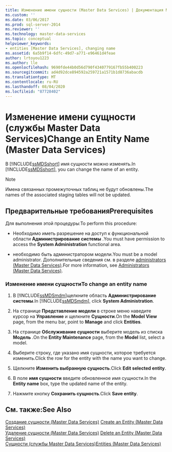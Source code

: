 ```yaml
---
title: Изменение имени сущности (Master Data Services) | Документация Майкрософт
ms.custom: ''
ms.date: 03/06/2017
ms.prod: sql-server-2014
ms.reviewer: ''
ms.technology: master-data-services
ms.topic: conceptual
helpviewer_keywords:
- entities [Master Data Services], changing name
ms.assetid: 6a5b9f14-6dfc-49d7-a771-e96461d4feae
author: lrtoyou1223
ms.author: lle
ms.openlocfilehash: 9690fde44b0d56d790f4340779167fb55b400223
ms.sourcegitcommit: ad4d92dce894592a259721a1571b1d8736abacdb
ms.translationtype: MT
ms.contentlocale: ru-RU
ms.lasthandoff: 08/04/2020
ms.locfileid: "87728402"
---
```

# <a name="change-an-entity-name-master-data-services"></a><span data-ttu-id="df691-102">Изменение имени сущности (службы Master Data Services)</span><span class="sxs-lookup"><span data-stu-id="df691-102">Change an Entity Name (Master Data Services)</span></span>
  <span data-ttu-id="df691-103">В [!INCLUDE[ssMDSshort](../includes/ssmdsshort-md.md)] имя сущности можно изменять.</span><span class="sxs-lookup"><span data-stu-id="df691-103">In [!INCLUDE[ssMDSshort](../includes/ssmdsshort-md.md)], you can change the name of an entity.</span></span>  
  
> [!NOTE]  
>  <span data-ttu-id="df691-104">Имена связанных промежуточных таблиц не будут обновлены.</span><span class="sxs-lookup"><span data-stu-id="df691-104">The names of the associated staging tables will not be updated.</span></span>  
  
## <a name="prerequisites"></a><span data-ttu-id="df691-105">Предварительные требования</span><span class="sxs-lookup"><span data-stu-id="df691-105">Prerequisites</span></span>  
 <span data-ttu-id="df691-106">Для выполнения этой процедуры:</span><span class="sxs-lookup"><span data-stu-id="df691-106">To perform this procedure:</span></span>  
  
-   <span data-ttu-id="df691-107">Необходимо иметь разрешение на доступ к функциональной области **Администрирование системы** .</span><span class="sxs-lookup"><span data-stu-id="df691-107">You must have permission to access the **System Administration** functional area.</span></span>  
  
-   <span data-ttu-id="df691-108">необходимо быть администратором модели.</span><span class="sxs-lookup"><span data-stu-id="df691-108">You must be a model administrator.</span></span> <span data-ttu-id="df691-109">Дополнительные сведения см. в разделе [administrators &#40;Master Data Services&#41;](administrators-master-data-services.md).</span><span class="sxs-lookup"><span data-stu-id="df691-109">For more information, see [Administrators &#40;Master Data Services&#41;](administrators-master-data-services.md).</span></span>  
  
### <a name="to-change-an-entity-name"></a><span data-ttu-id="df691-110">Изменение имени сущности</span><span class="sxs-lookup"><span data-stu-id="df691-110">To change an entity name</span></span>  
  
1.  <span data-ttu-id="df691-111">В [!INCLUDE[ssMDSmdm](../includes/ssmdsmdm-md.md)]щелкните область **Администрирование системы**.</span><span class="sxs-lookup"><span data-stu-id="df691-111">In [!INCLUDE[ssMDSmdm](../includes/ssmdsmdm-md.md)], click **System Administration**.</span></span>  
  
2.  <span data-ttu-id="df691-112">На странице **Представление модели** в строке меню наведите курсор на **Управление** и щелкните **Сущности**.</span><span class="sxs-lookup"><span data-stu-id="df691-112">On the **Model View** page, from the menu bar, point to **Manage** and click **Entities**.</span></span>  
  
3.  <span data-ttu-id="df691-113">На странице **Обслуживание сущности** выберите модель из списка **Модель** .</span><span class="sxs-lookup"><span data-stu-id="df691-113">On the **Entity Maintenance** page, from the **Model** list, select a model.</span></span>  
  
4.  <span data-ttu-id="df691-114">Выберите строку, где указано имя сущности, которое требуется изменить.</span><span class="sxs-lookup"><span data-stu-id="df691-114">Click the row for the entity with the name you want to change.</span></span>  
  
5.  <span data-ttu-id="df691-115">Щелкните **Изменить выбранную сущность**.</span><span class="sxs-lookup"><span data-stu-id="df691-115">Click **Edit selected entity**.</span></span>  
  
6.  <span data-ttu-id="df691-116">В поле **имя сущности** введите обновленное имя сущности.</span><span class="sxs-lookup"><span data-stu-id="df691-116">In the **Entity name** box, type the updated name of the entity.</span></span>  
  
7.  <span data-ttu-id="df691-117">Нажмите кнопку **Сохранить сущность**.</span><span class="sxs-lookup"><span data-stu-id="df691-117">Click **Save entity**.</span></span>  
  
## <a name="see-also"></a><span data-ttu-id="df691-118">См. также:</span><span class="sxs-lookup"><span data-stu-id="df691-118">See Also</span></span>  
 <span data-ttu-id="df691-119">[Создание сущности &#40;Master Data Services&#41;](create-an-entity-master-data-services.md) </span><span class="sxs-lookup"><span data-stu-id="df691-119">[Create an Entity &#40;Master Data Services&#41;](create-an-entity-master-data-services.md) </span></span>  
 <span data-ttu-id="df691-120">[Удаление сущности &#40;Master Data Services&#41;](delete-an-entity-master-data-services.md) </span><span class="sxs-lookup"><span data-stu-id="df691-120">[Delete an Entity &#40;Master Data Services&#41;](delete-an-entity-master-data-services.md) </span></span>  
 [<span data-ttu-id="df691-121">Сущности (службы Master Data Services)</span><span class="sxs-lookup"><span data-stu-id="df691-121">Entities &#40;Master Data Services&#41;</span></span>](entities-master-data-services.md)  
  
  
